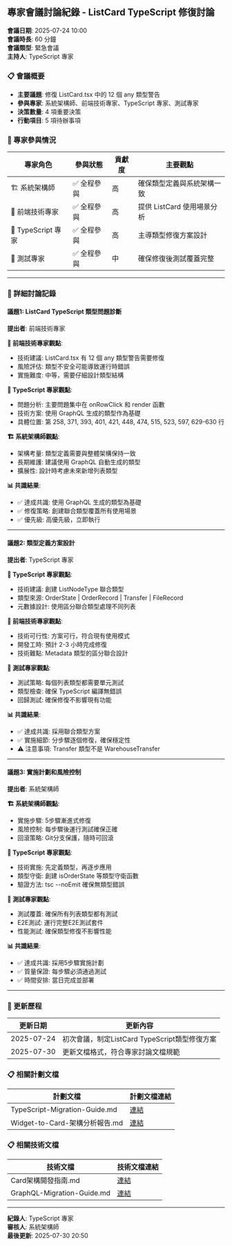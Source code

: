 ## 專家會議討論紀錄 - ListCard TypeScript 修復討論

**會議日期**: 2025-07-24 10:00  
**會議時長**: 60 分鐘  
**會議類型**: 緊急會議  
**主持人**: TypeScript 專家  

### 📋 會議概要
- **主要議題**: 修復 ListCard.tsx 中的 12 個 any 類型警告
- **參與專家**: 系統架構師、前端技術專家、TypeScript 專家、測試專家
- **決策數量**: 4 項重要決策
- **行動項目**: 5 項待辦事項

### 👥 專家參與情況
| 專家角色 | 參與狀態 | 貢獻度 | 主要觀點 |
|---------|---------|--------|----------|
| 🏗️ 系統架構師 | ✅ 全程參與 | 高 | 確保類型定義與系統架構一致 |
| 🎨 前端技術專家 | ✅ 全程參與 | 高 | 提供 ListCard 使用場景分析 |
| 📐 TypeScript 專家 | ✅ 全程參與 | 高 | 主導類型修復方案設計 |
| 🧪 測試專家 | ✅ 全程參與 | 中 | 確保修復後測試覆蓋完整 |

---

### 💬 詳細討論記錄

#### 議題1: ListCard TypeScript 類型問題診斷
**提出者**: 前端技術專家  

**🎨 前端技術專家觀點**:
- 技術建議: ListCard.tsx 有 12 個 any 類型警告需要修復
- 風險評估: 類型不安全可能導致運行時錯誤
- 實施難度: 中等，需要仔細設計類型結構

**📐 TypeScript 專家觀點**:
- 問題分析: 主要問題集中在 onRowClick 和 render 函數
- 技術方案: 使用 GraphQL 生成的類型作為基礎
- 具體位置: 第 258, 371, 393, 401, 421, 448, 474, 515, 523, 597, 629-630 行

**🏗️ 系統架構師觀點**:
- 架構考量: 類型定義需要與整體架構保持一致
- 長期維護: 建議使用 GraphQL 自動生成的類型
- 擴展性: 設計時考慮未來新增列表類型

**📊 共識結果**:
- ✅ 達成共識: 使用 GraphQL 生成的類型為基礎
- ✅ 修復策略: 創建聯合類型覆蓋所有使用場景
- ✅ 優先級: 高優先級，立即執行

---

#### 議題2: 類型定義方案設計
**提出者**: TypeScript 專家  

**📐 TypeScript 專家觀點**:
- 技術建議: 創建 ListNodeType 聯合類型
- 類型來源: OrderState | OrderRecord | Transfer | FileRecord
- 元數據設計: 使用區分聯合類型處理不同列表

**🎨 前端技術專家觀點**:
- 技術可行性: 方案可行，符合現有使用模式
- 開發工時: 預計 2-3 小時完成修復
- 技術難點: Metadata 類型的區分聯合設計

**🧪 測試專家觀點**:
- 測試策略: 每個列表類型都需要單元測試
- 類型檢查: 確保 TypeScript 編譯無錯誤
- 回歸測試: 確保修復不影響現有功能

**📊 共識結果**:
- ✅ 達成共識: 採用聯合類型方案
- ✅ 實施細節: 分步驟逐個修復，確保穩定性
- ⚠️ 注意事項: Transfer 類型不是 WarehouseTransfer

---

#### 議題3: 實施計劃和風險控制
**提出者**: 系統架構師  

**🏗️ 系統架構師觀點**:
- 實施步驟: 5步驟漸進式修復
- 風險控制: 每步驟後運行測試確保正確
- 回滾策略: Git分支保護，隨時可回滾

**📐 TypeScript 專家觀點**:
- 技術實施: 先定義類型，再逐步應用
- 類型守衛: 創建 isOrderState 等類型守衛函數
- 驗證方法: tsc --noEmit 確保無類型錯誤

**🧪 測試專家觀點**:
- 測試覆蓋: 確保所有列表類型都有測試
- E2E測試: 運行完整E2E測試套件
- 性能測試: 確保類型修復不影響性能

**📊 共識結果**:
- ✅ 達成共識: 採用5步驟實施計劃
- ✅ 質量保證: 每步驟必須通過測試
- ✅ 時間安排: 當日完成並部署

---

### 🎯 更新歷程
| 更新日期 | 更新內容 |
|---------|---------|
| 2025-07-24 | 初次會議，制定ListCard TypeScript類型修復方案 |
| 2025-07-30 | 更新文檔格式，符合專家討論文檔規範 |

### 📋 相關計劃文檔
| 計劃文檔 | 計劃文檔連結 |
|---------|---------------|
| TypeScript-Migration-Guide.md | [連結](../integration/TypeScript-Migration-Guide.md) |
| Widget-to-Card-架構分析報告.md | [連結](../planning/Widget-to-Card-架構分析報告.md) |

### 📋 相關技術文檔
| 技術文檔 | 技術文檔連結 |
|---------|---------------|
| Card架構開發指南.md | [連結](../integration/Card架構開發指南.md) |
| GraphQL-Migration-Guide.md | [連結](../integration/GraphQL-Migration-Guide.md) |

---

**紀錄人**: TypeScript 專家  
**審核人**: 系統架構師  
**最後更新**: 2025-07-30 20:50